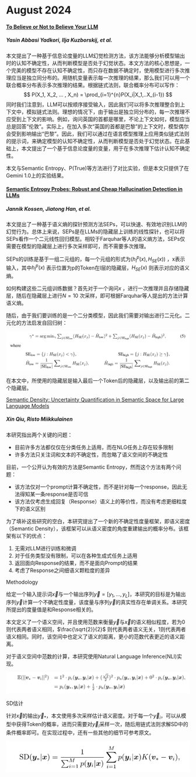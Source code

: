 # August 2024

#### [To Believe or Not to Believe Your LLM](https://arxiv.org/abs/2406.02543)

##### Yasin Abbasi Yadkori, Ilja Kuzborskij, et al.

本文提出了一种基于信息论度量的LLM幻觉检测方法，该方法能够分析模型输出时的认知不确定性，从而判断模型是否处于幻觉状态。本文方法的核心思想是，一个完美的模型不存在认知不确定性，而只存在数据不确定时，使用模型进行多次推理应当是独立同分布的。用随机变量表示每一次推理的结果，那么我们可以用一个联合概率分布表示多次推理的结果。根据链式法则，联合概率分布可以写作：
$$
P(X_1, X_2, ... , X_n) = \prod_{i=1}^{n}P(X_i|X_1,..X_{i-1})
$$
同时我们注意到，LLM可以按顺序接受输入，因此我们可以将多次推理整合到上下文中，模拟链式法则。理想的情况下，由于输出是独立同分布的，每一次推理不应受到上下文的影响。例如，询问英国的首都是哪里，不论上下文如何，模型应当总是回答“伦敦”。实际上，在加入多次“英国的首都是巴黎”的上下文时，模型偶尔会受到影响输出“巴黎”。因此，我们可以通过在语言模型推理上应用类似链式法则的提示词，来确定模型的认知不确定性，从而判断模型是否处于幻觉状态。在此基础上，本文提出了一个基于信息论度量的变量，用于在多次推理下估计认知不确定性。

本文与Semantic Entropy、P(True)等方法进行了对比实验，但是本文只提供了在Gemini 1.0上的实验结果。

#### [Semantic Entropy Probes: Robust and Cheap Hallucination Detection in LLMs](https://arxiv.org/abs/2406.15927)

##### Jannik Kossen, Jiatong Han, et al.

本文提出了一种基于语义熵的探针预测方法SEPs，可以快速、有效地识别LLM的幻觉行为。总体上来说，SEPs是在LLMs的隐藏层上训练的线性探针，也可以将SEPs看作一个二元线性回归模型。相较于Farquhar等人的语义熵方法，SEPs仅需要在模型的隐藏层上进行多次采样即可，而不需要多次推理。

SEPs的训练是基于一组二元组的，每一个元组的形式为$(h_{l}^{p}(x), H_{SE}(x))$ ，x表示输入，其中$h_{l}^{p}(x)$ 表示位置为p的Token在l层的隐藏层，$H_{SE}(x)$ 则表示对应的语义熵。

如何构建这些二元组训练数据？首先对于一个询问$x$ ，进行一次推理并且存储隐藏层，随后在隐藏层上进行$N=10$ 次采样，即可根据Farquhar等人提出的方法计算语义熵。

随后，由于我们要训练的是一个二分类模型，因此我们需要对输出进行二元化。二元化的方法启发自回归树：

![image-20240823152553033](https://raw.githubusercontent.com/Enqurance/Figures/main/202408231526089.png)

在本文中，所使用的隐藏层是输入最后一个Token后的隐藏层，以及输出前的第二个隐藏层。

[Semantic Density: Uncertainty Quantification in Semantic Space for Large Language Models](https://arxiv.org/abs/2405.13845)

##### Xin Qiu, Risto Miikkulainen

本研究指出两个关键的问题：

- 目前许多方法都仅仅在分类任务上适用，而在NLG任务上存在较多限制
- 许多方法只关注词和文本的不确定性，而忽略了语义空间的不确定性

目前，一个公开认为有效的方法是Semantic Entropy，然而这个方法有两个问题：

- 该方法仅对一个prompt计算不确定性，而不是针对每一个response，因此无法得知某一条response是否可信
- 该方法仅考虑生成回复（Response）语义上的等价性，而没有考虑更细粒度下的语义区别

为了填补这些研究的空白，本研究提出了一个新的不确定性度量框架，即语义密度（Semantic Density），该框架可以从语义密度的角度重建输出的概率分布。该框架有以下的优点：

1. 无需对LLM进行训练和微调
2. 对于任务类型没有限制，可以在各种生成式任务上适用
3. 返回面向Response的结果，而不是面向Prompt的结果
4. 考虑了Response之间细语义颗粒度的差异

Methodology

给定一个输入提示词$\vec{x}$与一个输出序列$\vec{y} = [y_{1},…,y_{L}]$，本研究的目标是为输出序列$\vec{y}$计算一个不确定性度量，该度量与序列$\vec{y}$的真实性存在单调关系。本研究所提出的度量值是和Response相关的。

本文定义了一个语义空间，并且使用范数来衡量$\vec{y}$与$\vec{x}$的语义相似程度，若为0则代表两者语义相同，$\frac{\sqrt{2}}{2}$ 则代表两者语义无关，1则代表两者语义相同。同时，该空间中也定义了语义的距离，更小的范数代表更近的语义距离。

对于语义空间中范数的计算，本研究使用Natural Language Inference(NLI)实现。

![image-20240827100112792](https://raw.githubusercontent.com/Enqurance/Figures/main/202408271001913.png)

SD估计

针对$\vec{x}$的输出$\vec{y}_{*}$，本文使用多次采样估计语义密度。对于每一个$\vec{y}_{i}$，可以从模型中获得Token的概率，进而只需要对$\vec{y}_{i}$采样一次，随后用链式法则求解SD中的条件概率即可。在实现过程中，还有一些其他的细节可参考原文。

![image-20240827100119903](https://raw.githubusercontent.com/Enqurance/Figures/main/202408271001948.png)